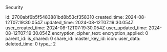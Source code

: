 Security

id: 2700abf6b5f5483881bd8b53cf358310
created_time: 2024-08-12T07:19:30.054Z
updated_time: 2024-08-12T07:19:30.054Z
user_created_time: 2024-08-12T07:19:30.054Z
user_updated_time: 2024-08-12T07:19:30.054Z
encryption_cipher_text: 
encryption_applied: 0
parent_id: 
is_shared: 0
share_id: 
master_key_id: 
icon: 
user_data: 
deleted_time: 0
type_: 2